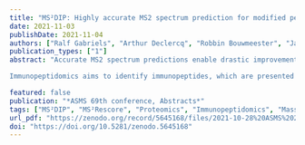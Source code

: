```yaml
---
title: "MS²DIP: Highly accurate MS2 spectrum prediction for modified peptides & MS²Rescore: Data-driven rescoring dramatically boosts  immunopeptide identification rates"
date: 2021-11-03
publishDate: 2021-11-04
authors: ["Ralf Gabriels", "Arthur Declercq", "Robbin Bouwmeester", "Jasper Zuallaert", "Lennart Martens", "Sven Degroeve"]
publication_types: ["1"]
abstract: "Accurate MS2 spectrum predictions enable drastic improvements in peptide identification workflows. This identification improvement is particularly useful for challenging proteomics experiments where conventional identification software often falls short. Notable examples of such cases are proteogenomics, data independent acquisition, and open modification searches. The latter also implicitly requires models that can account for residue modifications, but current state-of-the-art MS2 spectrum predictors cannot take these into account. Instead, the corresponding mass shift is introduced, and peak intensities are simply presumed to remain the same for modified and unmodified forms. We here therefore introduce a novel peptide spectrum predictor, called MS²DIP, which can provide accurate predictions for peptides carrying residue modifications, including for modifications not seen during training.

Immunopeptidomics aims to identify immunopeptides, which are presented on major histocompatibility complexes. Existing mmunopeptidomics data analysis pipelines have some major hurdles to overcome, which complicates their identification. To enable MS²PIP-based rescoring of immunopeptide PSMs, we have retrained MS²PIP for non-tryptic peptides. Next, the new MS²PIP models, DeepLC, and Percolator were integrated into one software package, called MS²Rescore. Using this integration, we could identify 46% more spectra and 36% more unique peptides at 1% false discovery rate. The integration of the new immunopeptide MS²PIP models, DeepLC, and Percolator into MS²Rescore shows great promise to substantially improve the identification of novel neo- and xeno-epitopes in existing immunopeptidomics workflows."

featured: false
publication: "*ASMS 69th conference, Abstracts*"
tags: ["MS²DIP", "MS²Rescore", "Proteomics", "Immunopeptidomics", "Mass spectrometry", "Machine Learning", "Bioinformatics"]
url_pdf: "https://zenodo.org/record/5645168/files/2021-10-28%20ASMS%202021%20Poster.pdf?download=1"
doi: "https://doi.org/10.5281/zenodo.5645168"
---
```

